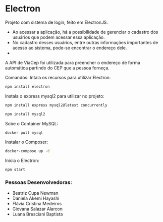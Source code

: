 # Electron
Projeto com sistema de login, feito em ElectronJS.
  - Ao acessar a aplicação, há a possibilidade de gerenciar o cadastro dos usuários que podem acessar essa aplicação.
  - No cadastro desses usuários, entre outras informações importantes de acesso ao sistema, pode-se encontrar o endereço dele.
  - 
A API de ViaCep foi utilizada para preencher o endereço de forma automática partindo do CEP que a pessoa forneça.

Comandos:
Intala os recursos para utilizar Electron:
```sh
npm install electron
```
Instala o express mysql2 para utilizar no projeto:
```sh
npm install express mysql2@latest concurrently
```
```sh
npm install mysql2
```
Sobe o Container MySQL:
```sh
docker pull mysql
```
Instalar o Composer:
```sh
docker-compose up -d
```
Inicia o Electron:
```sh
npm start
```


### Pessoas Desenvolvedoras: 
- Beatriz Cupa Newman
- Daniela Akemi Hayashi
- Flávia Cristina Medeiros
- Giovana Salazar Alarcon
- Luana Bresciani Baptista


